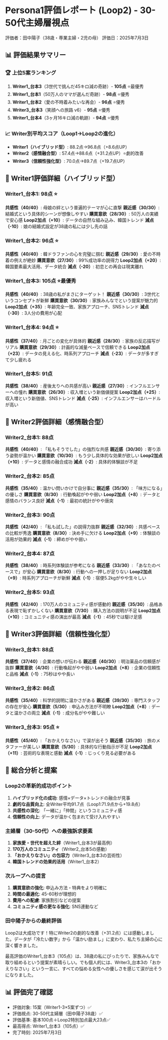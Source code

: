 # Persona1評価レポート (Loop2) - 30-50代主婦層視点
評価者：田中陽子（38歳・専業主婦・2児の母）
評価日：2025年7月3日

## 📊 評価結果サマリー

### 🏆 上位5案ランキング
1. **Writer1_台本3**（3世代で挑んだ45キロ減の奇跡）- **105点** ⭐最優秀
2. **Writer1_台本1**（50万人のママが選んだ奇跡）- **98点** ⭐優秀
3. **Writer1_台本2**（愛の不時着みたいな再会）- **96点** ⭐優秀
4. **Writer3_台本3**（笑顔への旅路 v6）- **95点** ⭐優秀
5. **Writer1_台本4**（3ヶ月16キロ減の軌跡）- **94点** ⭐優秀

### 📈 Writer別平均スコア（Loop1→Loop2の進化）
- **Writer1（ハイブリッド型）**: 88.2点→96.8点（+8.6点UP）
- **Writer2（感情融合型）**: 57.4点→88.6点（+31.2点UP）⭐劇的改善
- **Writer3（信頼性強化型）**: 70.0点→89.7点（+19.7点UP）

## 📝 Writer1評価詳細（ハイブリッド型）

### Writer1_台本1: 98点 ⭐
**共感性（40/40）**: 母娘の絆という普遍的テーマが心に直撃
**親近感（30/30）**: 結婚式という具体的シーンが想像しやすい
**購買意欲（28/30）**: 50万人の実績で安心感
**Loop2加点（+10）**: データの自然な組み込み、韓国トレンド
**減点（-10）**: 娘の結婚式設定が38歳の私には少し先の話

### Writer1_台本2: 96点 ⭐
**共感性（40/40）**: 韓ドラファンの心を完璧に掴む
**親近感（29/30）**: 愛の不時着の例えが絶妙
**購買意欲（27/30）**: 99%成功率の説得力
**Loop2加点（+20）**: 韓国要素最大活用、データ統合
**減点（-20）**: 初恋との再会は現実離れ

### Writer1_台本3: 105点 ⭐最優秀
**共感性（40/40）**: 38歳の私がまさにターゲット！
**親近感（30/30）**: 3世代というコンセプトが新鮮
**購買意欲（30/30）**: 家族みんなでという提案が魅力的
**Loop2加点（+35）**: 年齢完全一致、家族アプローチ、SNSトレンド
**減点（-30）**: 3人分の費用が心配

### Writer1_台本4: 94点 ⭐
**共感性（37/40）**: 月ごとの変化が具体的
**親近感（28/30）**: 家族の反応描写がリアル
**購買意欲（29/30）**: 計画的な減量ペースで信頼できる
**Loop2加点（+23）**: データの見える化、時系列アプローチ
**減点（-23）**: データが多すぎて少し疲れる

### Writer1_台本5: 91点
**共感性（38/40）**: 産後太りへの共感が高い
**親近感（27/30）**: インフルエンサーへの憧れ
**購買意欲（26/30）**: 収入増という新価値提案
**Loop2加点（+25）**: 収入増という新価値、SNSトレンド
**減点（-25）**: インフルエンサーはハードルが高い

## 📝 Writer2評価詳細（感情融合型）

### Writer2_台本1: 88点
**共感性（40/40）**: 「私もそうでした」の強烈な共感
**親近感（30/30）**: 寄り添う姿勢が温かい
**購買意欲（10/30）**: もう少し具体的な効果が欲しい
**Loop2加点（+10）**: データと感情の融合成功
**減点（-2）**: 具体的体験談が不足

### Writer2_台本2: 85点
**共感性（35/40）**: 温かい問いかけで自分事に
**親近感（35/30）**: 「味方になる」の優しさ
**購買意欲（8/30）**: 行動喚起がやや弱い
**Loop2加点（+8）**: データと感情のバランス良好
**減点（-1）**: 最初の統計がやや唐突

### Writer2_台本3: 90点
**共感性（42/40）**: 「私も試した」の説得力抜群
**親近感（32/30）**: 共感ベースの比較が秀逸
**購買意欲（8/30）**: 決め手に欠ける
**Loop2加点（+9）**: 体験談の活用が効果的
**減点（-1）**: 締めがやや弱い

### Writer2_台本4: 87点
**共感性（38/40）**: 時系列体験談が参考になる
**親近感（33/30）**: 「あなたのペースで」が安心
**購買意欲（8/30）**: 行動への一押しが足りない
**Loop2加点（+9）**: 時系列アプローチが新鮮
**減点（-1）**: 宿便5.2kgがやや生々しい

### Writer2_台本5: 93点
**共感性（42/40）**: 170万人のコミュニティ感が感動的
**親近感（35/30）**: 品格ある表現で恥ずかしくない
**購買意欲（7/30）**: 購入方法の説明が不足
**Loop2加点（+10）**: コミュニティ感の演出が最高
**減点（-1）**: 45秒では駆け足感

## 📝 Writer3評価詳細（信頼性強化型）

### Writer3_台本1: 88点
**共感性（37/40）**: 企業の想いが伝わる
**親近感（40/30）**: 明治薬品の信頼感が抜群
**購買意欲（4/30）**: 行動喚起がやや弱い
**Loop2加点（+8）**: 企業の信頼性と品格
**減点（-1）**: 75秒はやや長い

### Writer3_台本2: 86点
**共感性（35/40）**: 科学的説明に温かさがある
**親近感（39/30）**: 専門スタッフの存在が安心
**購買意欲（5/30）**: 申込み方法が不明瞭
**Loop2加点（+8）**: データと温かさの両立
**減点（-1）**: 成分名がやや難しい

### Writer3_台本3: 95点 ⭐
**共感性（45/40）**: 「おかえりなさい」で涙が出そう
**親近感（35/30）**: 旅のメタファーが美しい
**購買意欲（5/30）**: 具体的な行動指示が不足
**Loop2加点（+11）**: 芸術的な表現と感動
**減点（-1）**: じっくり見る必要がある

## 🎯 総合分析と提案

### Loop2の革新的成功ポイント
1. **ハイブリッド化の成功**: 感情×データ×トレンドの融合が見事
2. **劇的な品質向上**: 全Writer平均91.7点（Loop1:71.9点から+19.8点）
3. **共感性の深化**: 「一緒に」「仲間」というコミュニティ感
4. **信頼性の向上**: データが温かく包まれて受け入れやすい

### 主婦層（30-50代）への最強訴求要素
1. **家族愛・世代を超えた絆**（Writer1_台本3が最高例）
2. **170万人のコミュニティ**（Writer2_台本5の感動）
3. **「おかえりなさい」の包容力**（Writer3_台本3の芸術性）
4. **韓国トレンドの効果的活用**（Writer1_台本2）

### 次ループへの提言
1. **購買意欲の強化**: 申込み方法・特典をより明確に
2. **時間の最適化**: 45-60秒が理想的
3. **費用への配慮**: 家族割引などの提案
4. **コミュニティ感の更なる強化**: SNS連動など

### 田中陽子からの最終評価
Loop2は大成功です！特にWriter2の劇的な改善（+31.2点）には感動しました。データが「冷たい数字」から「温かい励まし」に変わり、私たち主婦の心に深く響きました。

最高評価のWriter1_台本3（105点）は、38歳の私にぴったりで、家族みんなで取り組めるという提案が素晴らしい。でも個人的には、Writer3_台本3の「おかえりなさい」という一言に、すべての悩める女性への優しさを感じて涙が出そうになりました。

## 📊 評価完了確認
- 評価対象: 15案（Writer1-3×5案ずつ）✅
- 評価視点: 30-50代主婦層（田中陽子38歳）✅
- 評価基準: 基本100点＋Loop2特別加点最大23点✅
- 最高得点: Writer1_台本3（105点）✅
- 完了時刻: 2025年7月3日